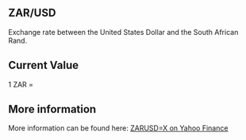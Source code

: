 ## ZAR/USD

Exchange rate between the United States Dollar and the South African Rand.

## Current Value

1 ZAR = <Value topic="finance/stock-exchange/currency/ZAR/USD" decimals="3" unit="USD"/>

## More information

More information can be found here: [ZARUSD=X on Yahoo Finance](https://finance.yahoo.com/quote/ZARUSD=X/)

